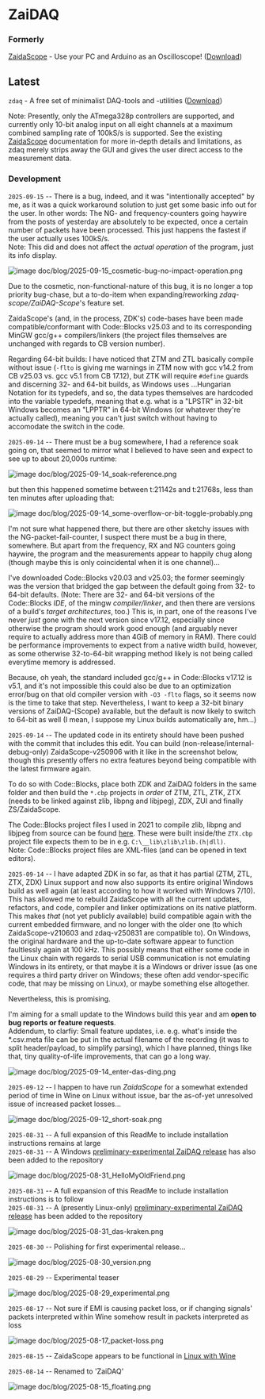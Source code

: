 # ZaiDAQ



### Formerly

[ZaidaScope](https://github.com/ZaidaTek/ZaidaScope/blob/master/scope/ReadMe.md) - Use your PC and Arduino as an Oscilloscope! ([Download](https://github.com/ZaidaTek/ZaiDAQ/releases/tag/zaidascope-v210603))  



## Latest

`zdaq` - A free set of minimalist DAQ-tools and -utilities ([Download](https://github.com/ZaidaTek/ZaiDAQ/releases/tag/zdaq-v250831))

Note: Presently, only the ATmega328p controllers are supported, and currently only 10-bit analog input on all eight channels at a maximum combined sampling rate of 100kS/s is supported. See the existing [ZaidaScope](https://github.com/ZaidaTek/ZaidaScope/blob/master/scope/ReadMe.md) documentation for more in-depth details and limitations, as zdaq merely strips away the GUI and gives the user direct access to the measurement data.



### Development

`2025-09-15` -- There is a bug, indeed, and it was "intentionally accepted" by me, as it was a quick workaround solution to just get some basic info out for the user. In other words: The NG- and frequency-counters going haywire from the posts of yesterday are absolutely to be expected, once a certain number of packets have been processed. This just happens the fastest if the user actually uses 100kS/s.  
Note: This did and does not affect the *actual operation* of the program, just its info display.

![image doc/blog/2025-09-15_cosmetic-bug-no-impact-operation.png](https://github.com/ZaidaTek/ZaidaScope/blob/master/doc/blog/2025-09-15_cosmetic-bug-no-impact-operation.png "")

Due to the cosmetic, non-functional-nature of this bug, it is no longer a top priority bug-chase, but a to-do-item when expanding/reworking *zdaq-scope/ZaiDAQ-Scope*'s feature set.

ZaidaScope's (and, in the process, ZDK's) code-bases have been made compatible/conformant with Code::Blocks v25.03 and to its corresponding MinGW gcc/g++ compilers/linkers (the project files themselves are unchanged with regards to CB version number).

Regarding 64-bit builds: I have noticed that ZTM and ZTL basically compile without issue (`-flto` is giving me warnings in ZTM now with gcc v14.2 from CB v25.03 vs. gcc v5.1 from CB 17.12), but ZTK will require `#define` guards and discerning 32- and 64-bit builds, as Windows uses ...Hungarian Notation for its typedefs, and so, the data types themselves are hardcoded into the variable typedefs, meaning that e.g. what is a "LPSTR" in 32-bit Windows becomes an "LPPTR" in 64-bit Windows (or whatever they're actually called), meaning you can't just switch without having to accomodate the switch in the code.



`2025-09-14` -- There must be a bug somewhere, I had a reference soak going on, that seemed to mirror what I believed to have seen and expect to see up to about 20,000s runtime:

![image doc/blog/2025-09-14_soak-reference.png](https://github.com/ZaidaTek/ZaidaScope/blob/master/doc/blog/2025-09-14_soak-reference.png "")

but then this happened sometime between t:21142s and t:21768s, less than ten minutes after uploading that:

![image doc/blog/2025-09-14_some-overflow-or-bit-toggle-probably.png](https://github.com/ZaidaTek/ZaidaScope/blob/master/doc/blog/2025-09-14_some-overflow-or-bit-toggle-probably.png "")

I'm not sure what happened there, but there are other sketchy issues with the NG-packet-fail-counter, I suspect there must be a bug in there, somewhere. But apart from the frequency, RX and NG counters going haywire, the program and the measurements appear to happily chug along (though maybe this is only coincidental when it is one channel)...

I've downloaded Code::Blocks v20.03 and v25.03; the former seemingly was the version that bridged the gap between the default going from 32- to 64-bit defaults. (Note: There are 32- and 64-bit versions of the Code::Blocks *IDE*, of the mingw *compiler/linker*, and then there are versions of a build's *target architectures*, too.) This is, in part, one of the reasons I've never *just* gone with the next version since v17.12, especially since otherwise the program should work good enough (and arguably never require to actually address more than 4GiB of memory in RAM). There could be performance improvements to expect from a native width build, however, as some otherwise 32-to-64-bit wrapping method likely is not being called everytime memory is addressed.

Because, oh yeah, the standard included gcc/g++ in Code::Blocks v17.12 is v5.1, and it's not impossible this could also be due to an optimization error/bug on that old compiler version with `-O3 -flto` flags, so it seems now is the time to take that step. Nevertheless, I want to keep a 32-bit binary versions of ZaiDAQ-(Scope) available, but the default is now likely to switch to 64-bit as well (I mean, I suppose my Linux builds automatically are, hm...)



`2025-09-14` -- The updated code in its entirety should have been pushed with the commit that includes this edit. You can build (non-release/internal-debug-only) ZaidaScope-v250906 with it like in the screenshot below, though this presently offers no extra features beyond being compatible with the latest firmware again.

To do so with Code::Blocks, place both ZDK and ZaiDAQ folders in the same folder and then build the `*.cbp` projects in *order* of ZTM, ZTL, ZTK, ZTX (needs to be linked against zlib, libpng and libjpeg), ZDX, ZUI and finally ZS/ZaidaScope.

The Code::Blocks project files I used in 2021 to compile zlib, libpng and libjpeg from source can be found [here](https://github.com/ZaidaTek/zmisc). These were built inside/the `ZTX.cbp` project file expects them to be in e.g. `C:\__lib\zlib\zlib.(h|dll)`.  
Note: Code::Blocks project files are XML-files (and can be opened in text editors).

`2025-09-14` -- I have adapted ZDK in so far, as that it has partial (ZTM, ZTL, ZTX, ZDX) Linux support and now also supports its entire original Windows build as well again (at least according to how it worked with Windows 7/10). This has allowed me to rebuild ZaidaScope with all the current updates, refactors, and code, compiler and linker optimizations on its native platform. This makes *that* (not yet publicly available) build compatible again with the current embedded firmware, and no longer with the older one (to which ZaidaScope-v210603 and zdaq-v250831 are compatible to). On Windows, the original hardware and the up-to-date software appear to function faultlessly again at 100 kHz. This possibly means that either some code in the Linux chain with regards to serial USB communication is not emulating Windows in its entirety, or that maybe it is a Windows or driver issue (as one requires a third party driver on Windows; these often add vendor-specific code, that may be missing on Linux), or maybe something else altogether.

Nevertheless, this is promising.

I'm aiming for a small update to the Windows build this year and am **open to bug reports or feature requests**.  
Addendum, to clarfiy: Small feature updates, i.e. e.g. what's inside the *.csv.meta file can be put in the actual filename of the recording (it was to split header/payload, to simplify parsing), which I have planned, things like that, tiny quality-of-life improvements, that can go a long way.

![image doc/blog/2025-09-14_enter-das-ding.png](https://github.com/ZaidaTek/ZaidaScope/blob/master/doc/blog/2025-09-14_enter-das-ding.png "...wait, why are the paths full of escape characters? :P")



`2025-09-12` -- I happen to have run *ZaidaScope*  for a somewhat extended period of time in Wine on Linux without issue, bar the as-of-yet unresolved issue of increased packet losses...

![image doc/blog/2025-09-12_short-soak.png](https://github.com/ZaidaTek/ZaidaScope/blob/master/doc/blog/2025-09-12_short-soak.png "Having to reupload a sketch to set the rate is admiteddly a bit of a drag...")



`2025-08-31` -- A full expansion of this ReadMe to include installation instructions remains at large  
`2025-08-31` -- A Windows [preliminary-experimental ZaiDAQ release](https://github.com/ZaidaTek/ZaiDAQ/releases) has also been added to the repository

![image doc/blog/2025-08-31_HelloMyOldFriend.png](https://github.com/ZaidaTek/ZaidaScope/blob/master/doc/blog/2025-08-31_HelloMyOldFriend.png "Having avoided Vista, I was late to 7, convinced it was just as messy; I made up for that, I think.")

`2025-08-31` -- A full expansion of this ReadMe to include installation instructions is to follow  
`2025-08-31` -- A (presently Linux-only) [preliminary-experimental ZaiDAQ release](https://github.com/ZaidaTek/ZaiDAQ/releases) has been added to the repository

![image doc/blog/2025-08-31_das-kraken.png](https://github.com/ZaidaTek/ZaidaScope/blob/master/doc/blog/2025-08-31_das-kraken.png "2004 and 2006, the first live giant squid footages in the world; only recently, the colossal squid now too!")



`2025-08-30` -- Polishing for first experimental release...

![image doc/blog/2025-08-30_version.png](https://github.com/ZaidaTek/ZaidaScope/blob/master/doc/blog/2025-08-30_version.png "...'YYDDD 'is even shorter! :P")



`2025-08-29` -- Experimental teaser

![image doc/blog/2025-08-29_experimental.png](https://github.com/ZaidaTek/ZaidaScope/blob/master/doc/blog/2025-08-29_experimental.png "There are a lot of implications pertaining non-ANSI data output...")



`2025-08-17` -- Not sure if EMI is causing packet loss, or if changing signals' packets interpreted within Wine somehow result in packets interpreted as loss

![image doc/blog/2025-08-17_packet-loss.png](https://github.com/ZaidaTek/ZaidaScope/blob/master/doc/blog/2025-08-17_packet-loss.png "It's still that one PCB you see in the pic in the Electrical part of the ReadMe.")



`2025-08-15` -- ZaidaScope appears to be functional in [Linux with Wine](scope/ReadMe.md#linux)



`2025-08-14` -- Renamed to 'ZaiDAQ'

![image doc/blog/2025-08-15_floating.png](https://github.com/ZaidaTek/ZaidaScope/blob/master/doc/blog/2025-08-15_floating.png "Coming soon: 'zdaq' a native Linux console version! Also, that first ADC-sample is a 'wraparound discardable.'")



